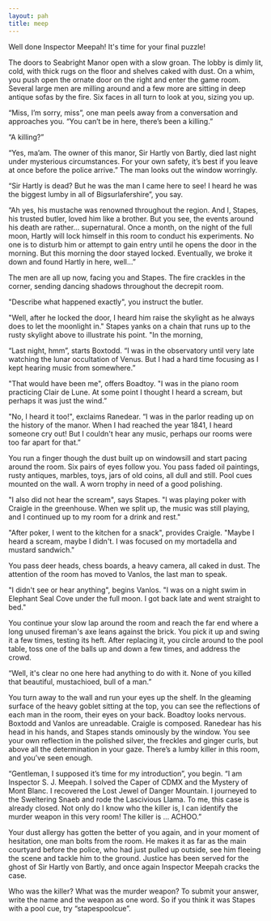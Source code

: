 ```yaml
---
layout: pah
title: meep
---
```


Well done Inspector Meepah! It's time for your final puzzle!

The doors to Seabright Manor open with a slow groan. The lobby is dimly lit, cold, with thick rugs on the floor and shelves caked with dust. On a whim, you push open the ornate door on the right and enter the game room. Several large men are milling around and a few more are sitting in deep antique sofas by the fire. Six faces in all turn to look at you, sizing you up.

“Miss, I’m sorry, miss”, one man peels away from a conversation and approaches you. “You can’t be in here, there’s been a killing.”

“A killing?”

“Yes, ma’am. The owner of this manor, Sir Hartly von Bartly, died last night under mysterious circumstances. For your own safety, it’s best if you leave at once before the police arrive.” The man looks out the window worringly.

“Sir Hartly is dead? But he was the man I came here to see! I heard he was the biggest lumby in all of Bigsurlafershire”, you say.

“Ah yes, his mustache was renowned throughout the region. And I, Stapes, his trusted butler, loved him like a brother. But you see, the events around his death are rather... supernatural. Once a month, on the night of the full moon, Hartly will lock himself in this room to conduct his experiments. No one is to disturb him or attempt to gain entry until he opens the door in the morning. But this morning the door stayed locked. Eventually, we broke it down and found Hartly in here, well...”

The men are all up now, facing you and Stapes. The fire crackles in the corner, sending dancing shadows throughout the decrepit room.

"Describe what happened exactly", you instruct the butler.

"Well, after he locked the door, I heard him raise the skylight as he always does to let the moonlight in." Stapes yanks on a chain that runs up to the rusty skylight above to illustrate his point. "In the morning, 

“Last night, hmm”, starts Boxtodd. “I was in the observatory until very late watching the lunar occultation of Venus. But I had a hard time focusing as I kept hearing music from somewhere.”

"That would have been me", offers Boadtoy. "I was in the piano room practicing Clair de Lune. At some point I thought I heard a scream, but perhaps it was just the wind.”

"No, I heard it too!", exclaims Ranedear. “I was in the parlor reading up on the history of the manor. When I had reached the year 1841, I heard someone cry out! But I couldn't hear any music, perhaps our rooms were too far apart for that.”

You run a finger though the dust built up on windowsill and start pacing around the room. Six pairs of eyes follow you. You pass faded oil paintings, rusty antiques, marbles, toys, jars of old coins, all dull and still. Pool cues mounted on the wall. A worn trophy in need of a good polishing.

"I also did not hear the scream", says Stapes. "I was playing poker with Craigle in the greenhouse. When we split up, the music was still playing, and I continued up to my room for a drink and rest."

"After poker, I went to the kitchen for a snack", provides Craigle. "Maybe I heard a scream, maybe I didn't. I was focused on my mortadella and mustard sandwich."

You pass deer heads, chess boards, a heavy camera, all caked in dust. The attention of the room has moved to Vanlos, the last man to speak.

"I didn't see or hear anything", begins Vanlos. "I was on a night swim in Elephant Seal Cove under the full moon. I got back late and went straight to bed."

You continue your slow lap around the room and reach the far end where a long unused fireman's axe leans against the brick. You pick it up and swing it a few times, testing its heft. After replacing it, you circle around to the pool table, toss one of the balls up and down a few times, and address the crowd.

“Well, it's clear no one here had anything to do with it. None of you killed that beautiful, mustachioed, bull of a man.”

You turn away to the wall and run your eyes up the shelf. In the gleaming surface of the heavy goblet sitting at the top, you can see the reflections of each man in the room, their eyes on your back. Boadtoy looks nervous. Boxtodd and Vanlos are unreadable. Craigle is composed. Ranedear has his head in his hands, and Stapes stands ominously by the window. You see your own reflection in the polished silver, the freckles and ginger curls, but above all the determination in your gaze. There’s a lumby killer in this room, and you’ve seen enough.

“Gentleman, I supposed it’s time for my introduction”, you begin. “I am Inspector S. J. Meepah. I solved the Caper of CDMX and the Mystery of Mont Blanc. I recovered the Lost Jewel of Danger Mountain. I journeyed to the Sweltering Snaeb and rode the Lascivious Llama. To me, this case is already closed. Not only do I know who the killer is, I can identify the murder weapon in this very room! The killer is … ACHOO.”

Your dust allergy has gotten the better of you again, and in your moment of hesitation, one man bolts from the room. He makes it as far as the main courtyard before the police, who had just pulled up outside, see him fleeing the scene and tackle him to the ground. Justice has been served for the ghost of Sir Hartly von Bartly, and once again Inspector Meepah cracks the case.

Who was the killer? What was the murder weapon? To submit your answer, write the name and the weapon as one word. So if you think it was Stapes with a pool cue, try “stapespoolcue”.
